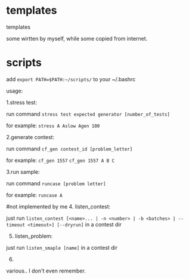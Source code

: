 # templates
templates

some wirtten by myself, while some copied from internet.

# scripts

add `export PATH=$PATH:~/scripts/` to your ~/.bashrc

usage:

1.stress test:

  run command `stress test expected generator [number_of_tests]`
  
  for example:
  `stress A Aslow Agen 100`

2.generate contest:

  run command `cf_gen contest_id [problem_letter]`
  
 for example:
  `cf_gen 1557`
  `cf_gen 1557 A B C`

3.run sample:

  run command `runcase [problem letter]`

for example:
  `runcase A`

#not implemented by me
4. listen_contest:
  
  just run `listen_contest [<name>... | -n <number> | -b <batches> | --timeout <timeout>] [--dryrun]` in a contest dir
  
5. listen_problem:
  
  just run `listen_smaple [name]` in a contest dir
  
6.
  
  various.. I don't even remember.
